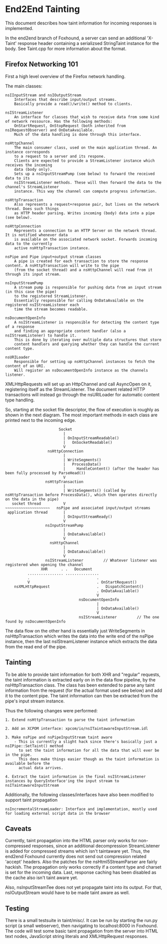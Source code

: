 # End2End Tainting

This document describes how taint information for incoming responses is implemented.

In the end2end branch of Foxhound, a server can send an additional 'X-Taint' response header containing a serializsed StringTaint instance for the body. See Taint.cpp for more information about the format.

## Firefox Networking 101

First a high level overview of the Firefox network handling.

The main classes:

    nsIInputStream and nsIOutputStream
        Interfaces that describe input/output streams.
        Basically provide a read()/write() method to clients.

    nsIStreamListener
        An interface for classes that wish to receive data from some kind of network ressource. Has the following methods:
        OnStartRequest, OnStopRequest (both inherited from nsIRequestObserver) and OnDataAvailable.
        Much of the data handling is done through this interface.

    nsHttpChannel
        The main consumer class, used on the main application thread. An instance corresponds
        to a request to a server and its respone.
        Clients are expected to provide a StreamListener instance which receives the incoming
        data (body only).
        Sets up a nsInputStreamPump (see below) to forward the received data to its
        nsIStreamListener methods. These will then forward the data to the channel's StreamListener
        instance. This way the channel can compute progress information.

    nsHttpTransaction
        Also represents a request+response pair, but lives on the network thread. Does such things
        as HTTP header parsing. Writes incoming (body) data into a pipe (see below).

    nsHttpConnection
        Represents a connection to an HTTP Server on the network thread. It is notified whenever data
        is available on the associated network socket. Forwards incoming data to the currently
        active nsHttpTransaction instance.

    nsPipe and Pipe input+output stream classes
        A pipe is created for each transaction to store the response content. A nsHttpTransaction will write to the pipe
        (from the socket thread) and a nsHttpChannel will read from it through its input stream.

    nsInputStreamPump
        A stream pump is responsible for pushing data from an input stream (in this case the pipe)
        to the registered StreamListener.
        Essentially responsible for calling OnDataAvailable on the registered nsIStreamListener each
        time the stream becomes readable.

    nsDocumentOpenInfo
        A nsIStreamListener is responsible for detecting the content type of a response
        and finding an appropriate content handler (also a nsIStreamListener) to handle it.
        This is done by iterating over multiple data structures that store
        content handlers and querying whether they can handle the current content type.

    nsURILoader
        Responsible for setting up nsHttpChannel instances to fetch the content of an URI.
        Will register an nsDocumentOpenInfo instance as the channels listener.

XMLHttpRequests will set up an HttpChannel and call AsyncOpen on it, registering itself as the StreamListener.
The document related HTTP transactions will instead go through the nsURILoader for automatic content type handling.

So, starting at the socket file descriptor, the flow of execution is roughly as shown in the next diagram.
The most important methods in each class are printed next to the incoming edge.

                            Socket
                              |
                              | OnInputStreamReadable()
                              |   OnSocketReadable()
                              V
                       nsHttpConnection
                              |
                              | WriteSegments()
                              |   ProcessData()
                              |     HandleContent() (after the header has been fully processed by ParseHead())
                              V
                      nsHttpTransaction
                              |
                              | WriteSegments() (called by nsHttpTransaction before ProcessData(), which then operates directly on the data in the pipe)
       socket thread          V
    ~~~~~~~~~~~~~~~~~~~~   nsPipe and associated input/output streams
     application thread       |
                              | OnInputStreamReady()
                              V
                      nsInputStreamPump
                              |
                              | OnDataAvailable()
                              V
                        nsHttpChannel
                              |
                              | OnDataAvailable()
                              V
                      nsIStreamListener         // Whatever listener was registered when opening the channel
                    XHR      . .   Document
              ................ ...............
              .                              .
              V                              . OnStartRequest()
        nsXMLHttpRequest                     .   DispatchContent()
                                             . OnDataAvailable()
                                             V
                                     nsDocumentOpenInfo
                                             |
                                             | OnDataAvailable()
                                             V
                                     nsIStreamListener         // The one found by nsDocumentOpenInfo


The data flow on the other hand is essentially just WriteSegments in nsHttpTransaction which writes the data into
the write end of the nsPipe instance, then the last nsIStreamListener instance which extracts the data from the read end of the pipe.

## Tainting

To be able to provide taint information for both XHR and "regular" requests, the taint information is extracted early on in the data flow pipeline, by the nsHttpTransaction class. The class has been extended to parse any taint information from the request (for the actual format used see below) and add it to the content pipe. The taint information can then be extracted from the pipe's input stream instance.

Thus the following changes were performed:

    1. Extend nsHttpTransaction to parse the taint information

    2. Add an XCPOM interface: xpcom/io/nsITaintawareInputStream.idl

    3. Make nsPipe and nsPipeInputStream taint aware
        - This is currently a slight hack since there's basically just a nsIPipe::SetTaint() method
          to set the taint information for all the data that will ever be in the pipe.
          This does make things easier though as the taint information is available before the
          actual data arrives.

    4. Extract the taint information in the final nsIStreamListener instances by QueryInterface'ing the input stream to nsITaintawareInputStream

Additionally, the following classes/interfaces have also been modified to support taint propagation

    nsIncrementalStreamLoader: Interface and implementation, mostly used for loading external script data in the browser

## Caveats

Currently, taint propagation into the HTML parser only works for non-compressed responses, since an additional decompression StreamListener is added for compressed streams which isn't taintaware yet. Thus, the end2end Foxhound currently does not send out compression related 'accept' headers. Also the patches for the nsHtml5StreamParser are fairly hackish. The propagation only works correctly if a content type and charset is set for the incoming data. Last, response caching has been disabled as the cache also isn't taint aware yet.

Also, nsInputStreamTee does not yet propagate taint into its output. For that, nsIOutputStream would have to be made taint aware as well.

## Testing

There is a small testsuite in taint/misc/. It can be run by starting the run.py script (a small webserver), then navigating to localhost:8000 in Foxhound. The code will test some basic taint propagation from the server into HTML text nodes, JavaScript string literals and XMLHttpRequest responses.
